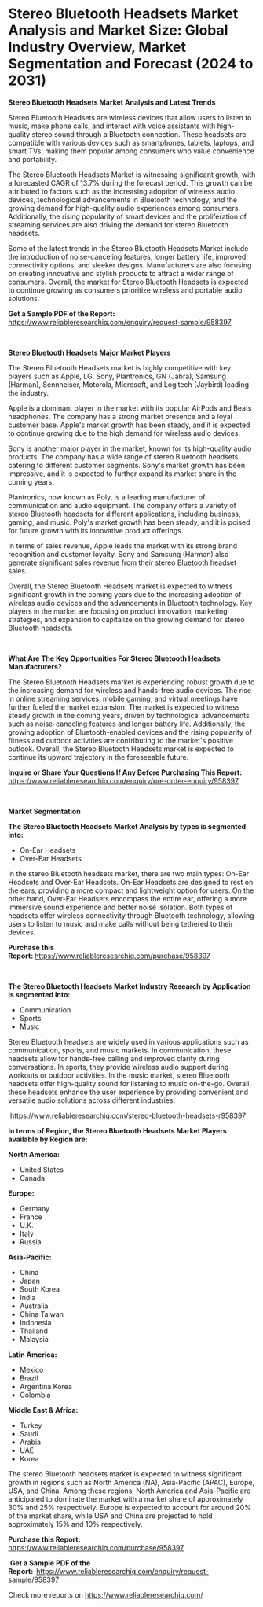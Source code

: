 <p><h1>Stereo Bluetooth Headsets Market Analysis and Market Size: Global Industry Overview, Market Segmentation and Forecast (2024 to 2031)</h1></p><p><strong>Stereo Bluetooth Headsets Market Analysis and Latest Trends</strong></p>
<p><p>Stereo Bluetooth Headsets are wireless devices that allow users to listen to music, make phone calls, and interact with voice assistants with high-quality stereo sound through a Bluetooth connection. These headsets are compatible with various devices such as smartphones, tablets, laptops, and smart TVs, making them popular among consumers who value convenience and portability.</p><p>The Stereo Bluetooth Headsets Market is witnessing significant growth, with a forecasted CAGR of 13.7% during the forecast period. This growth can be attributed to factors such as the increasing adoption of wireless audio devices, technological advancements in Bluetooth technology, and the growing demand for high-quality audio experiences among consumers. Additionally, the rising popularity of smart devices and the proliferation of streaming services are also driving the demand for stereo Bluetooth headsets.</p><p>Some of the latest trends in the Stereo Bluetooth Headsets Market include the introduction of noise-canceling features, longer battery life, improved connectivity options, and sleeker designs. Manufacturers are also focusing on creating innovative and stylish products to attract a wider range of consumers. Overall, the market for Stereo Bluetooth Headsets is expected to continue growing as consumers prioritize wireless and portable audio solutions.</p></p>
<p><strong>Get a Sample PDF of the Report:&nbsp;</strong> <a href="https://www.reliableresearchiq.com/enquiry/request-sample/958397">https://www.reliableresearchiq.com/enquiry/request-sample/958397</a></p>
<p>&nbsp;</p>
<p><strong>Stereo Bluetooth Headsets Major Market Players</strong></p>
<p><p>The Stereo Bluetooth Headsets market is highly competitive with key players such as Apple, LG, Sony, Plantronics, GN (Jabra), Samsung (Harman), Sennheiser, Motorola, Microsoft, and Logitech (Jaybird) leading the industry. </p><p>Apple is a dominant player in the market with its popular AirPods and Beats headphones. The company has a strong market presence and a loyal customer base. Apple's market growth has been steady, and it is expected to continue growing due to the high demand for wireless audio devices.</p><p>Sony is another major player in the market, known for its high-quality audio products. The company has a wide range of stereo Bluetooth headsets catering to different customer segments. Sony's market growth has been impressive, and it is expected to further expand its market share in the coming years.</p><p>Plantronics, now known as Poly, is a leading manufacturer of communication and audio equipment. The company offers a variety of stereo Bluetooth headsets for different applications, including business, gaming, and music. Poly's market growth has been steady, and it is poised for future growth with its innovative product offerings.</p><p>In terms of sales revenue, Apple leads the market with its strong brand recognition and customer loyalty. Sony and Samsung (Harman) also generate significant sales revenue from their stereo Bluetooth headset sales.</p><p>Overall, the Stereo Bluetooth Headsets market is expected to witness significant growth in the coming years due to the increasing adoption of wireless audio devices and the advancements in Bluetooth technology. Key players in the market are focusing on product innovation, marketing strategies, and expansion to capitalize on the growing demand for stereo Bluetooth headsets.</p></p>
<p>&nbsp;</p>
<p><strong>What Are The Key Opportunities For Stereo Bluetooth Headsets Manufacturers?</strong></p>
<p><p>The Stereo Bluetooth Headsets market is experiencing robust growth due to the increasing demand for wireless and hands-free audio devices. The rise in online streaming services, mobile gaming, and virtual meetings have further fueled the market expansion. The market is expected to witness steady growth in the coming years, driven by technological advancements such as noise-canceling features and longer battery life. Additionally, the growing adoption of Bluetooth-enabled devices and the rising popularity of fitness and outdoor activities are contributing to the market's positive outlook. Overall, the Stereo Bluetooth Headsets market is expected to continue its upward trajectory in the foreseeable future.</p></p>
<p><strong>Inquire or Share Your Questions If Any Before Purchasing This Report:</strong> <a href="https://www.reliableresearchiq.com/enquiry/pre-order-enquiry/958397">https://www.reliableresearchiq.com/enquiry/pre-order-enquiry/958397</a></p>
<p>&nbsp;</p>
<p><strong>Market Segmentation</strong></p>
<p><strong>The Stereo Bluetooth Headsets Market Analysis by types is segmented into:</strong></p>
<p><ul><li>On-Ear Headsets</li><li>Over-Ear Headsets</li></ul></p>
<p><p>In the stereo Bluetooth headsets market, there are two main types: On-Ear Headsets and Over-Ear Headsets. On-Ear Headsets are designed to rest on the ears, providing a more compact and lightweight option for users. On the other hand, Over-Ear Headsets encompass the entire ear, offering a more immersive sound experience and better noise isolation. Both types of headsets offer wireless connectivity through Bluetooth technology, allowing users to listen to music and make calls without being tethered to their devices.</p></p>
<p><strong>Purchase this Report:&nbsp;</strong><a href="https://www.reliableresearchiq.com/purchase/958397">https://www.reliableresearchiq.com/purchase/958397</a></p>
<p>&nbsp;</p>
<p><strong>The Stereo Bluetooth Headsets Market Industry Research by Application is segmented into:</strong></p>
<p><ul><li>Communication</li><li>Sports</li><li>Music</li></ul></p>
<p><p>Stereo Bluetooth headsets are widely used in various applications such as communication, sports, and music markets. In communication, these headsets allow for hands-free calling and improved clarity during conversations. In sports, they provide wireless audio support during workouts or outdoor activities. In the music market, stereo Bluetooth headsets offer high-quality sound for listening to music on-the-go. Overall, these headsets enhance the user experience by providing convenient and versatile audio solutions across different industries.</p></p>
<p><a href="https://www.reliableresearchiq.com/stereo-bluetooth-headsets-r958397">&nbsp;https://www.reliableresearchiq.com/stereo-bluetooth-headsets-r958397</a></p>
<p><strong>In terms of Region, the Stereo Bluetooth Headsets Market Players available by Region are:</strong></p>
<p>
    <p> <strong> North America: </strong>
        <ul>
            <li>United States</li>
            <li>Canada</li>
        </ul>
        </p> 
    <p> <strong> Europe: </strong>
        <ul>
            <li>Germany</li>
            <li>France</li>
            <li>U.K.</li>
            <li>Italy</li>
            <li>Russia</li>
        </ul>
        </p> 
    <p> <strong> Asia-Pacific: </strong>
        <ul>
            <li>China</li>
            <li>Japan</li>
            <li>South Korea</li>
            <li>India</li>
            <li>Australia</li>
            <li>China Taiwan</li>
            <li>Indonesia</li>
            <li>Thailand</li>
            <li>Malaysia</li>
        </ul>
        </p> 
    <p> <strong> Latin America: </strong>
        <ul>
            <li>Mexico</li>
            <li>Brazil</li>
            <li>Argentina Korea</li>
            <li>Colombia</li>
        </ul>
        </p> 
    <p> <strong> Middle East & Africa: </strong>
        <ul>
            <li>Turkey</li>
            <li>Saudi</li>
            <li>Arabia</li>
            <li>UAE</li>
            <li>Korea</li>
        </ul>
    </p>
    </p>
<p><p>The stereo Bluetooth headsets market is expected to witness significant growth in regions such as North America (NA), Asia-Pacific (APAC), Europe, USA, and China. Among these regions, North America and Asia-Pacific are anticipated to dominate the market with a market share of approximately 30% and 25% respectively. Europe is expected to account for around 20% of the market share, while USA and China are projected to hold approximately 15% and 10% respectively.</p></p>
<p><strong>Purchase this Report: </strong><a href="https://www.reliableresearchiq.com/purchase/958397">https://www.reliableresearchiq.com/purchase/958397</a></p>
<p>&nbsp;<strong>Get a Sample PDF of the Report:&nbsp;&nbsp;</strong><a href="https://www.reliableresearchiq.com/enquiry/request-sample/958397">https://www.reliableresearchiq.com/enquiry/request-sample/958397</a></p>
<p><strong></strong></p>
<p>Check more reports on <a href="https://www.reliableresearchiq.com/">https://www.reliableresearchiq.com/</a></p>
